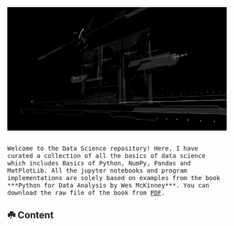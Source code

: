 
<img src="assets/Header.gif">

##
<samp>
Welcome to the Data Science repository! Here, I have curated a collection of all the basics of data science which includes Basics of Python, NumPy, Pandas and MatPlotLib. All the jupyter notebooks and program implementations are solely based on examples from the book ***Python for Data Analysis by Wes McKinney***. You can download the raw file of the book from <a href="Data-Science/assets">PDF</a>.
</samp>

## ☘️ Content
